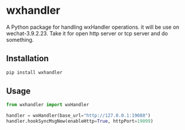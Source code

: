 # wxhandler

A Python package for handling wxHandler operations. it will be use on wechat-3.9.2.23. Take it for open http server or tcp server and do something.

## Installation

```bash
pip install wxhandler
```
## Usage
```python
from wxhandler import wxHandler

handler = wxHandler(base_url="http://127.0.0.1:19088") 
handler.hookSyncMsgNew(enableHttp=True, httpPort=19099) 
```


